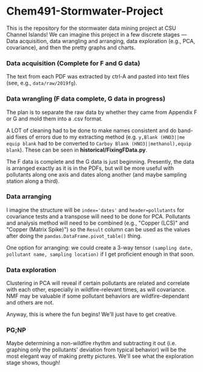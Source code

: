 # Chem491-Stormwater-Project
This is the repository for the stormwater data mining project at CSU Channel Islands! We can imagine this project in a few discrete stages &mdash; Data acquisition, data wrangling and arranging, data exploration (e.g., PCA, covariance), and then the pretty graphs and charts.

### Data acquisition (Complete for F and G data)
The text from each PDF was extracted by ctrl-A and pasted into text files (see, e.g., ```data/raw/2019fg```). 

### Data wrangling (F data complete, G data in progress)
The plan is to separate the raw data by whether they came from Appendix F or G and mold them into a .csv format.

A LOT of cleaning had to be done to make names consistent and do band-aid fixes of errors due to my extracting method (e.g. ```y,Blank (HNO3||me equip blank``` had to be converted to ```Carboy Blank (HNO3||methanol),equip blank```). These can be seen in **historical/FixingFData.py**.

The F data is complete and the G data is just beginning. Presently, the data is arranged exactly as it is in the PDFs, but will be more useful with pollutants along one axis and dates along another (and maybe sampling station along a third).

### Data arranging
I imagine the structure will be ```index='dates'``` and ```header=pollutants``` for covariance tests and a transpose will need to be done for PCA. Pollutants and analysis method will need to be combined (e.g., "Copper (LCS)" and "Copper (Matrix Spike)") so the ```Result``` column can be used as the values after doing the ```pandas.DataFrame.pivot_table()``` thing.

One option for arranging: we could create a 3-way tensor ```(sampling date, pollutant name, sampling location)``` if I get proficient enough in that soon.

### Data exploration
Clustering in PCA will reveal if certain pollutants are related and correlate with each other, especially in wildfire-relevant times, as will covariance. NMF may be valuable if some pollutant behaviors are wildfire-dependant and others are not.

Anyway, this is where the fun begins! We'll just have to get creative.

### PG;NP
Maybe determining a non-wildfire rhythm and subtracting it out (i.e. graphing only the pollutants' deviation from typical behavior) will be the most elegant way of making pretty pictures. We'll see what the exploration stage shows, though!
